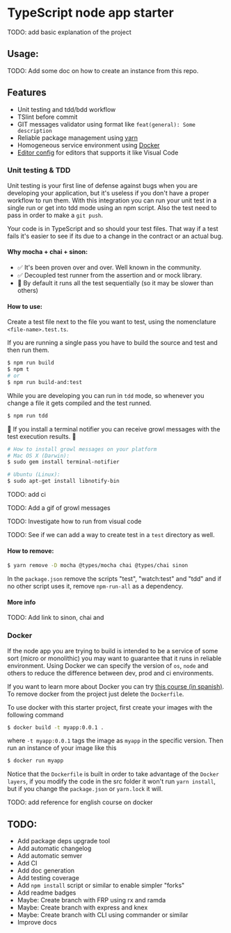 TypeScript node app starter
===========================

TODO: add basic explanation of the project

Usage:
------
TODO: Add some doc on how to create an instance from this repo.


Features
--------
* Unit testing and tdd/bdd workflow
* TSlint before commit
* GIT messages validator using format like `feat(general): Some description`
* Reliable package management using [yarn](https://yarnpkg.com/en/)
* Homogeneous service environment using [Docker](https://www.docker.com/)
* [Editor config](http://editorconfig.org/) for editors that supports it like Visual Code

### Unit testing & TDD

Unit testing is your first line of defense against bugs when you are developing your application, but it's useless if you don't have a proper workflow to run them. With this integration you can run your unit test in a single run or get into tdd mode using an npm script. Also the test need to pass in order to make a `git push`.

Your code is in TypeScript and so should your test files. That way if a test fails it's easier to see if its due to a change in the contract or an actual bug.

#### Why mocha + chai + sinon:
* ✅ It's been proven over and over. Well known in the community.
* ✅ Decoupled test runner from the assertion and or mock library.
* 🚫 By default it runs all the test sequentially (so it may be slower than others)

#### How to use:

Create a test file next to the file you want to test, using the nomenclature `<file-name>.test.ts`.

If you are running a single pass you have to build the source and test and then run them.

```bash
$ npm run build
$ npm t
# or
$ npm run build-and:test
```

While you are developing you can run in `tdd` mode, so whenever you change a file it gets compiled and the test runned.

```bash
$ npm run tdd
```

🌟 If you install a terminal notifier you can receive growl messages with the test execution results. 🌟

```bash
# How to install growl messages on your platform
# Mac OS X (Darwin):
$ sudo gem install terminal-notifier

# Ubuntu (Linux):
$ sudo apt-get install libnotify-bin
```

TODO: add ci

TODO: Add a gif of growl messages

TODO: Investigate how to run from visual code

TODO: See if we can add a way to create test in a `test` directory as well.

#### How to remove:


```bash
$ yarn remove -D mocha @types/mocha chai @types/chai sinon
```

In the `package.json` remove the scripts "test", "watch:test" and "tdd" and if no other script uses it, remove `npm-run-all` as a dependency.


#### More info
TODO: Add link to sinon, chai and

### Docker

If the node app you are trying to build is intended to be a service of some sort (micro or monolithic) you may want to guarantee that it runs in reliable environment. Using Docker we can specify the version of `os`, `node` and others to reduce the difference between dev, prod and ci environments.

If you want to learn more about Docker you can try [this course (in spanish)](https://www.acamica.com/cursos/128/introduccion-a-docker). To remove docker from the project just delete the `Dockerfile`.

To use docker with this starter project, first create your images with the following command

```bash
$ docker build -t myapp:0.0.1 .
```

where `-t myapp:0.0.1` tags the image as `myapp` in the specific version. Then run an instance of your image like this

```bash
$ docker run myapp
```

Notice that the `Dockerfile` is built in order to take advantage of the `Docker layers`, if you modify the code in the src folder it won't run `yarn install`, but if you change the `package.json` or `yarn.lock` it will.

TODO: add reference for english course on docker


TODO:
-----
* Add package deps upgrade tool
* Add automatic changelog
* Add automatic semver
* Add CI
* Add doc generation
* Add testing coverage
* Add `npm install` script or similar to enable simpler "forks"
* Add readme badges
* Maybe: Create branch with FRP using rx and ramda
* Maybe: Create branch with express and knex
* Maybe: Create branch with CLI using commander or similar
* Improve docs
